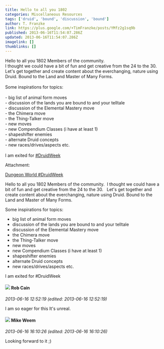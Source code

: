 ```yaml
---
title: Hello to all you 1802
categories: Miscellaneous Resources
tags: ['druid', 'bound', 'discussion', 'bound']
author: T. Franzke
link: https://plus.google.com/+TimFranzke/posts/YMfz2g1sq9b
published: 2013-06-16T11:54:07.286Z
updated: 2013-06-16T11:54:07.286Z
imagelink: []
thumblinks: []
---
```


Hello to all you 1802 Members of the community. <br />I thought we could have a bit of fun and get creative from the 24 to the 30.  <br />Let&#39;s get together and create content about the everchanging, nature using Druid. Bound to the Land and Master of Many Forms. <br /><br />Some inspirations for topics:<br /><br />- big list of animal form moves<br />- discussion of the lands you are bound to and your telltale<br />- discussion of the Elemental Mastery move<br />- the Chimera move<br />- the Thing-Talker move<br />- new moves<br />- new Compendium Classes (i have at least 1)<br />- shapeshifter enemies<br />- alternate Druid concepts ﻿<br />- new races/drives/aspects etc.<br /><br />I am exited for <a rel="nofollow" class="ot-hashtag" href="https://plus.google.com/s/%23DruidWeek/posts">#DruidWeek</a> 


Attachment:

<a href='https://plus.google.com/events/cj37buqrriuihr62u9itd73prc4'>Dungeon World #DruidWeek </a>


Hello to all you 1802 Members of the community. 
I thought we could have a bit of fun and get creative from the 24 to the 30.  
Let's get together and create content about the everchanging, nature using Druid. Bound to the Land and Master of Many Forms. 

Some inspirations for topics:

- big list of animal form moves
- discussion of the lands you are bound to and your telltale
- discussion of the Elemental Mastery move
- the Chimera move
- the Thing-Talker move
- new moves
- new Compendium Classes (i have at least 1)
- shapeshifter enemies
- alternate Druid concepts ﻿
- new races/drives/aspects etc.

I am exited for #DruidWeek 
<div id='comment z12lgvuwyrfoizixv04chrfb3r3xupugn5o'>
  <h4><img src='{{site.baseurl}}//images/avatars/109642651284569232843_photo.jpg'> Rob Cain</h4>
      <p><cite>2013-06-16 12:52:19 (edited: 2013-06-16 12:52:19)</cite></p>
        <p>I am so eager for this It&#39;s unreal.</p>
</div>
        

<div id='comment z12lgvuwyrfoizixv04chrfb3r3xupugn5o'>
  <h4><img src='{{site.baseurl}}//images/avatars/106974596503338920008_photo.jpg'> Mike Weem</h4>
      <p><cite>2013-06-16 16:10:26 (edited: 2013-06-16 16:10:26)</cite></p>
        <p>Looking forward to it ;)</p>
</div>
        